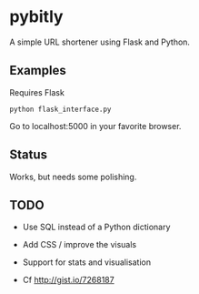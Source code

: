 pybitly
=======

A simple URL shortener using Flask and Python.

Examples
--------

Requires Flask

```
python flask_interface.py
```

Go to localhost:5000 in your favorite browser.

Status
------

Works, but needs some polishing.


TODO
----

- Use SQL instead of a Python dictionary

- Add CSS / improve the visuals

- Support for stats and visualisation

- Cf http://gist.io/7268187
